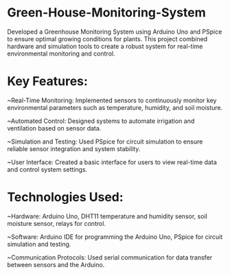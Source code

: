 # Green-House-Monitoring-System
Developed a Greenhouse Monitoring System using Arduino Uno and PSpice to ensure optimal growing conditions for plants.
This project combined hardware and simulation tools to create a robust system for real-time environmental monitoring and control.

# Key Features:
~Real-Time Monitoring: Implemented sensors to continuously monitor key environmental parameters such as temperature, humidity, and soil moisture.

~Automated Control: Designed systems to automate irrigation and ventilation based on sensor data.

~Simulation and Testing: Used PSpice for circuit simulation to ensure reliable sensor integration and system stability.

~User Interface: Created a basic interface for users to view real-time data and control system settings.

 # Technologies Used:
~Hardware: Arduino Uno, DHT11 temperature and humidity sensor, soil moisture sensor, relays for control.

~Software: Arduino IDE for programming the Arduino Uno, PSpice for circuit simulation and testing.

~Communication Protocols: Used serial communication for data transfer between sensors and the Arduino.
